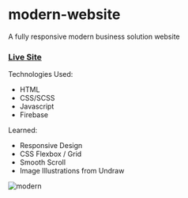 # modern-website

A fully responsive modern business solution website 

### [Live Site](https://tonykimdev.github.io/modern-website/)

Technologies Used: 
+ HTML
+ CSS/SCSS
+ Javascript
+ Firebase

Learned: 
+ Responsive Design 
+ CSS Flexbox / Grid 
+ Smooth Scroll
+ Image Illustrations from Undraw 

![modern](https://user-images.githubusercontent.com/68490255/137124044-c7e6d65c-2706-4377-9ff6-9caaff56a0b0.jpg)
